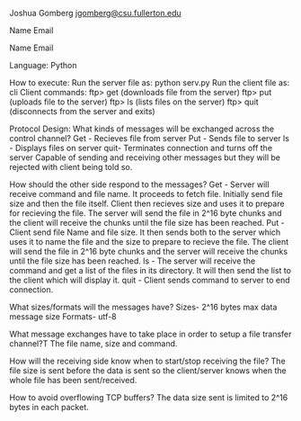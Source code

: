 Joshua Gomberg
jgomberg@csu.fullerton.edu

Name
Email

Name
Email

Language: Python

How to execute: Run the server file as: python serv.py <PORT NUMBER>
                Run the client file as: cli <server machine> <server port>
                Client commands: ftp> get <file name> (downloads file <file name> from the server)
                                ftp> put <filename> (uploads file <file name> to the server)
                                ftp> ls (lists files on the server)
                                ftp> quit (disconnects from the server and exits)
  
Protocol Design: 
  What kinds of messages will be exchanged across the control channel?
  	Get - Recieves file from server
	Put - Sends file to server
	ls - Displays files on server
	quit- Terminates connection and turns off the server
 	Capable of sending and receiving other messages but they will be rejected with client being told so.

  How should the other side respond to the messages?
	Get - Server will receive command and file name.  It proceeds to 
		fetch file.  Initially send file size and then the file itself. Client
		then recieves size and uses it to prepare for recieving the file. 
      		The server will send the file in 2^16 byte chunks 
      		and the client will receive the chunks until the file size has been reached.
	Put - Client send file Name and file size.  It then sends both to the server
		which uses it to name the file and the size to prepare to recieve the 
		file. The client will send the file in 2^16 byte chunks 
      		and the server will receive the chunks until the file size has been reached.
	ls - The server will receive the command and get a list of the files in its directory.
       		It will then send the list to the client which will display it.
    	quit - Client sends command to server to end connection.
  
  What sizes/formats will the messages have?
  	Sizes- 2^16 bytes max data message size
	Formats- utf-8
	
  What message exchanges have to take place in order to setup a file transfer channel?T
  	The file name, size and command.
	
  How will the receiving side know when to start/stop receiving the file?
	The file size is sent before the data is sent so the client/server knows when the whole file has been sent/received.
  
  How to avoid overflowing TCP buffers?
    	The data size sent is limited to 2^16 bytes in each packet.
